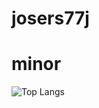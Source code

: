 # josers77j
# minor
![Top Langs](https://github-readme-stats.vercel.app/api/top-langs/?username=anuraghazra&hide_progress=true)